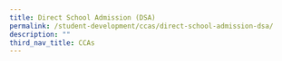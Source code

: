 ```yaml
---
title: Direct School Admission (DSA)
permalink: /student-development/ccas/direct-school-admission-dsa/
description: ""
third_nav_title: CCAs
---
```

